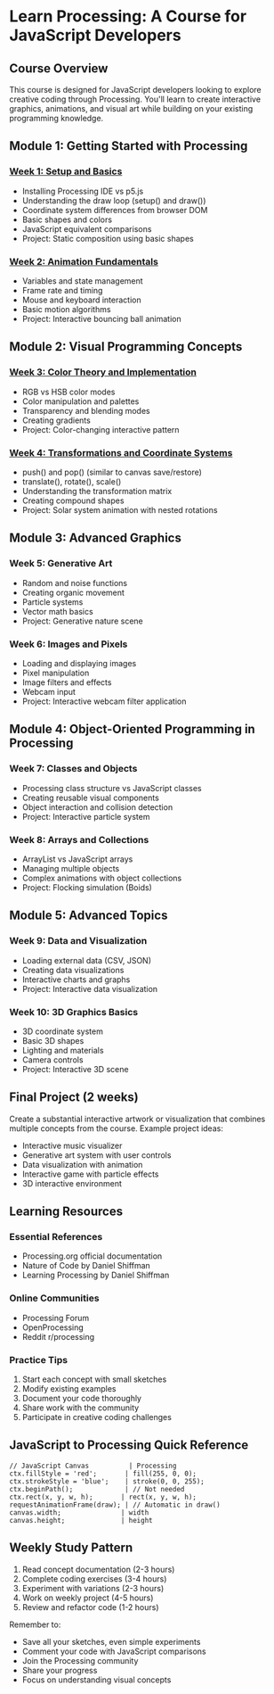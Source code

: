 # Learn Processing: A Course for JavaScript Developers

## Course Overview

This course is designed for JavaScript developers looking to explore creative coding through Processing. You'll learn to create interactive graphics, animations, and visual art while building on your existing programming knowledge.

## Module 1: Getting Started with Processing

### [Week 1: Setup and Basics](Module-1/Week-1/Intro-to-week1.md)

- Installing Processing IDE vs p5.js
- Understanding the draw loop (setup() and draw())
- Coordinate system differences from browser DOM
- Basic shapes and colors
- JavaScript equivalent comparisons
- Project: Static composition using basic shapes

### [Week 2: Animation Fundamentals](Module-1/Week-2/Intro-to-week-2.md)

- Variables and state management
- Frame rate and timing
- Mouse and keyboard interaction
- Basic motion algorithms
- Project: Interactive bouncing ball animation

## Module 2: Visual Programming Concepts

### [Week 3: Color Theory and Implementation](Module-2/Week-3/Intro-to-week3.md)

- RGB vs HSB color modes
- Color manipulation and palettes
- Transparency and blending modes
- Creating gradients
- Project: Color-changing interactive pattern

### [Week 4: Transformations and Coordinate Systems](Module-2/Week-4/Intro-to-week4.md)

- push() and pop() (similar to canvas save/restore)
- translate(), rotate(), scale()
- Understanding the transformation matrix
- Creating compound shapes
- Project: Solar system animation with nested rotations

## Module 3: Advanced Graphics

### Week 5: Generative Art

- Random and noise functions
- Creating organic movement
- Particle systems
- Vector math basics
- Project: Generative nature scene

### Week 6: Images and Pixels

- Loading and displaying images
- Pixel manipulation
- Image filters and effects
- Webcam input
- Project: Interactive webcam filter application

## Module 4: Object-Oriented Programming in Processing

### Week 7: Classes and Objects

- Processing class structure vs JavaScript classes
- Creating reusable visual components
- Object interaction and collision detection
- Project: Interactive particle system

### Week 8: Arrays and Collections

- ArrayList vs JavaScript arrays
- Managing multiple objects
- Complex animations with object collections
- Project: Flocking simulation (Boids)

## Module 5: Advanced Topics

### Week 9: Data and Visualization

- Loading external data (CSV, JSON)
- Creating data visualizations
- Interactive charts and graphs
- Project: Interactive data visualization

### Week 10: 3D Graphics Basics

- 3D coordinate system
- Basic 3D shapes
- Lighting and materials
- Camera controls
- Project: Interactive 3D scene

## Final Project (2 weeks)

Create a substantial interactive artwork or visualization that combines multiple concepts from the course. Example project ideas:

- Interactive music visualizer
- Generative art system with user controls
- Data visualization with animation
- Interactive game with particle effects
- 3D interactive environment

## Learning Resources

### Essential References

- Processing.org official documentation
- Nature of Code by Daniel Shiffman
- Learning Processing by Daniel Shiffman

### Online Communities

- Processing Forum
- OpenProcessing
- Reddit r/processing

### Practice Tips

1. Start each concept with small sketches
2. Modify existing examples
3. Document your code thoroughly
4. Share work with the community
5. Participate in creative coding challenges

## JavaScript to Processing Quick Reference

```processing
// JavaScript Canvas          | Processing
ctx.fillStyle = 'red';       | fill(255, 0, 0);
ctx.strokeStyle = 'blue';    | stroke(0, 0, 255);
ctx.beginPath();             | // Not needed
ctx.rect(x, y, w, h);       | rect(x, y, w, h);
requestAnimationFrame(draw); | // Automatic in draw()
canvas.width;               | width
canvas.height;              | height
```

## Weekly Study Pattern

1. Read concept documentation (2-3 hours)
2. Complete coding exercises (3-4 hours)
3. Experiment with variations (2-3 hours)
4. Work on weekly project (4-5 hours)
5. Review and refactor code (1-2 hours)

Remember to:

- Save all your sketches, even simple experiments
- Comment your code with JavaScript comparisons
- Join the Processing community
- Share your progress
- Focus on understanding visual concepts
